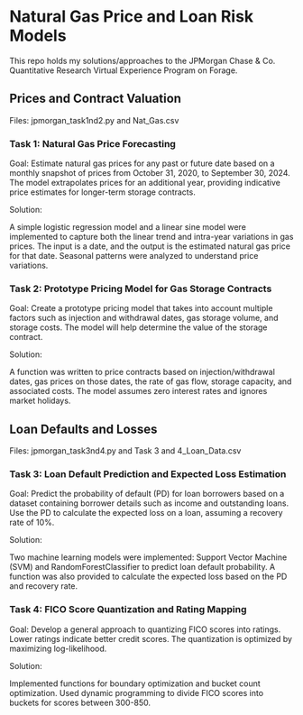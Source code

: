 # Natural Gas Price and Loan Risk Models
This repo holds my solutions/approaches to the JPMorgan Chase & Co. Quantitative Research Virtual Experience Program on Forage.

## Prices and Contract Valuation
Files: jpmorgan_task1nd2.py and Nat_Gas.csv
### Task 1: Natural Gas Price Forecasting
Goal:
Estimate natural gas prices for any past or future date based on a monthly snapshot of prices from October 31, 2020, to September 30, 2024. The model extrapolates prices for an additional year, providing indicative price estimates for longer-term storage contracts.

Solution:

A simple logistic regression model and a linear sine model were implemented to capture both the linear trend and intra-year variations in gas prices.
The input is a date, and the output is the estimated natural gas price for that date.
Seasonal patterns were analyzed to understand price variations.

### Task 2: Prototype Pricing Model for Gas Storage Contracts
Goal:
Create a prototype pricing model that takes into account multiple factors such as injection and withdrawal dates, gas storage volume, and storage costs. The model will help determine the value of the storage contract.

Solution:

A function was written to price contracts based on injection/withdrawal dates, gas prices on those dates, the rate of gas flow, storage capacity, and associated costs.
The model assumes zero interest rates and ignores market holidays.

## Loan Defaults and Losses
Files: jpmorgan_task3nd4.py and Task 3 and 4_Loan_Data.csv

### Task 3: Loan Default Prediction and Expected Loss Estimation
Goal:
Predict the probability of default (PD) for loan borrowers based on a dataset containing borrower details such as income and outstanding loans. Use the PD to calculate the expected loss on a loan, assuming a recovery rate of 10%.

Solution:

Two machine learning models were implemented: Support Vector Machine (SVM) and RandomForestClassifier to predict loan default probability.
A function was also provided to calculate the expected loss based on the PD and recovery rate.

### Task 4: FICO Score Quantization and Rating Mapping
Goal:
Develop a general approach to quantizing FICO scores into ratings. Lower ratings indicate better credit scores. The quantization is optimized by maximizing log-likelihood.

Solution:

Implemented functions for boundary optimization and bucket count optimization.
Used dynamic programming to divide FICO scores into buckets for scores between 300-850.
